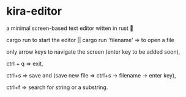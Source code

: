 # kira-editor
a minimal screen-based text editor witten in rust  🦀 

cargo run to start the editor || cargo run 'filename'  => to open a file

only arrow keys to navigate the screen (enter key to be added soon),

ctrl + q => exit,

ctrl+s => save and (save new file => ctrl+s -> filename -> enter key),

ctrl+f => search for string or a substring.



